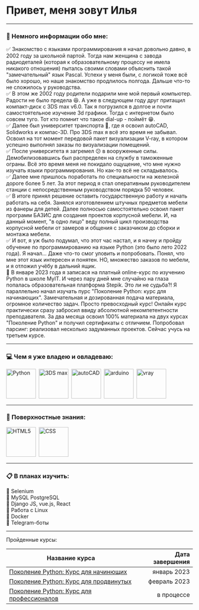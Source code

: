 # Привет, меня зовут Илья 
___
### :floppy_disk: Немного информации обо мне:
:white_check_mark: Знакомство с языками программирования я начал довольно давно, в 2002 году за школьной партой. Тогда нам женщина с завода радиодеталей (которая к образовательному процессу не имела никакого отношения) пыталсь своими словами объяснить такой "замечательный" язык Pascal. Успехи у меня были, с логикой тоже всё было хорошо, но наше знакомство продлилось полгода. Дальше что-то не сложилось у руководства.\
:white_check_mark: В этом же 2002 году родители подарили мне мой первый компьютер. Радости не было предела :satisfied:. А уже в следующем году друг притащил компакт-диск с 3DS max v6.0. Так я погрузился в долгое и почти самостоятельное изучение 3d графики. Тогда с интернетом было совсем туго. Тот кто помнит что такое dial-up - поймёт :grin:.\
✅ Далее был университет транспорта 🚆, где я освоил autoCAD, Solidworks и компас-3D. Про 3DS max я всё это время не забывал. Освоил на тот момент передовой пакет визуализации V-ray, в котором успешно выполнял заказы по визуализации помещений.\
✅ После университета я загремел :confused: в вооруженные силы. Демобилизовавшись был распределен на службу в таможенные ограны. Всё это время меня не покидало ощущение, что мне нужно изучать языки программирования. Но как-то  всё не складывалось.\
✅ Далее мне пришлось поработать по специальности на железной дороге более 5 лет. За этот период я стал оперативным руководителем станции с непосредственным руководством порядка 50 человек. \
✅ В итоге принял решение оставить государственную работу и начать работать на себя. Занялся изготовлением штучных предметов мебели из фанеры для детей. Далее полносью самостоятельно освоил пакет программ БАЗИС для создания проектов корпусной мебели. И, на данный момент, "в одно лицо" веду полный цикл производства корпусной мебели от замеров и общения с заказчиком до сборки и монтажа мебели.\
✅ И вот, я уж было подумал, что этот час настал, и я начну и пройду обучение по программированию на языке Python (это было лето 2022 года). Я начал... Даже что-то смог уловить и попробовать. Понял, что мне этот язык интересен и понятен. НО, множество заказов по мебели, и я отложил учёбу в дальний ящик.\
🐍 В январе 2023 года я записася на платный online-курс по изучению Python в школе MyIT. И через пару дней мне случайно на глаза попалась образовательная платформа Stepik. Это ли не судьба?! Я параллельно начал изучать пурс "Поколение Python: курс для начинающих". Замечательная и дозированная подача материала, огромное количество задач. Просто превосходный курс! Онлайн курс практически сразу забросил ввиду абсолютной некомпетентности преподавателя. За два месяца освоил 100% материала на двух курсах "Поколение Python" и получил сертификаты с отличием. Попробовал парсинг: реализовал несколько задуманных проектов. Сейчас учусь на третьем курсе. 
___
### :computer: Чем я уже владею и овладеваю:

<div dir="auto">
  <a target="_blank" rel="noopener noreferrer" href="https://github.com/Barmatuhin-Kent/icons/blob/main/icons/icons8-питон-480.png"><img src="https://github.com/Barmatuhin-Kent/icons/blob/main/icons/icons8-питон-480.png" title="Python" alt="Python" width="80" height="80" style="max-width: 100%;"></a>&nbsp; 
  <a target="_blank" rel="noopener noreferrer" href="https://github.com/Barmatuhin-Kent/icons/blob/main/icons/icons8-3ds-max-480.png"><img src="https://github.com/Barmatuhin-Kent/icons/blob/main/icons/icons8-3ds-max-480.png" title="3DS max" alt="3DS max" width="80" height="80" style="max-width: 100%;"></a>&nbsp;
    <a target="_blank" rel="noopener noreferrer" href="https://github.com/Barmatuhin-Kent/icons/blob/main/icons/icons8-autocad-480.png"><img src="https://github.com/Barmatuhin-Kent/icons/blob/main/icons/icons8-autocad-480.png" title="autoCAD" alt="autoCAD" width="80" height="80" style="max-width: 100%;"></a>&nbsp;
      <a target="_blank" rel="noopener noreferrer" href="https://github.com/Barmatuhin-Kent/icons/blob/main/icons/icons8-arduino-480.png"><img src="https://github.com/Barmatuhin-Kent/icons/blob/main/icons/icons8-arduino-480.png" title="arduino" alt="arduino" width="80" height="80" style="max-width: 100%;"></a>&nbsp;
      <a target="_blank" rel="noopener noreferrer" href="https://github.com/Barmatuhin-Kent/icons/blob/main/icons/vray.png"><img src="https://github.com/Barmatuhin-Kent/icons/blob/main/icons/vray.png" title="vray" alt="vray" width="80" height="80" style="max-width: 100%;"></a>&nbsp;
</div>

___

### :seedling: Поверхностные знания:
<div dir="auto">
  <a target="_blank" rel="noopener noreferrer" href="https://github.com/Barmatuhin-Kent/icons/blob/main/icons/icons8-html-5-480.png"><img src="https://github.com/Barmatuhin-Kent/icons/blob/main/icons/icons8-html-5-480.png" title="HTML5" alt="HTML5" width="80" height="80" style="max-width: 100%;"></a>&nbsp; 
  <a target="_blank" rel="noopener noreferrer" href="https://github.com/Barmatuhin-Kent/icons/blob/main/icons/icons8-css3-480.png"><img src="https://github.com/Barmatuhin-Kent/icons/blob/main/icons/icons8-css3-480.png" title="CSS" alt="CSS" width="80" height="80" style="max-width: 100%;"></a>&nbsp;   
</div>

___

### :clipboard: В планах изучить:
📌 Selenium\
📌 MySQL PostgreSQL\
📌 Django JS, vue.js, React\
📌 Работа с Linux\
📌 Docker\
📌 Telegram-боты

___

Пройденные курсы:

|Название курса|Дата завершения|
|---|---:|
|[Поколение Python: Курс для начинющих](https://stepik.org/course/58852/syllabus)|январь 2023|
|[Поколение Python: Курс для продвинутых](https://stepik.org/course/68343/syllabus)|февраль 2023|
|[Поколение Python: Курс для профессионалов](https://stepik.org/course/82541/syllabus)|в процессе|

